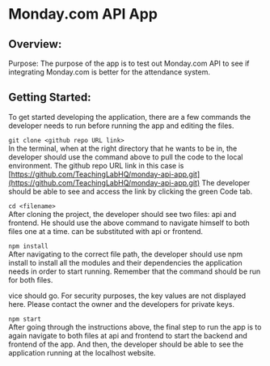 # Monday.com API App
## Overview:
Purpose: The purpose of the app is to test out Monday.com API to see if integrating Monday.com is better for the attendance system.
## Getting Started:
To get started developing the application, there are a few commands the developer needs to run before running the app and editing the files.

`git clone <github repo URL link>`<br /> 
In the terminal, when at the right directory that he wants to be in, the developer should use the command above to pull the code to the local environment. The github repo URL link in this case is [https://github.com/TeachingLabHQ/monday-api-app.git](https://github.com/TeachingLabHQ/monday-api-app.git) The developer should be able to see and access the link by clicking the green Code tab.



`cd <filename>`<br /> 
After cloning the project, the developer should see two files: api and frontend. He should use the above command to navigate himself to both files one at a time. <filename> can be substituted with api or frontend.

`npm install`<br /> 
After navigating to the correct file path, the developer should use npm install to install all the modules and their dependencies the application needs in order to start running. Remember that the command should be run for both files.

vice should go. For security purposes, the key values are not displayed here. Please contact the owner and the developers for private keys.

`npm start`<br /> 
After going through the instructions above, the final step to run the app is to again navigate to both files at api and frontend to start the backend and frontend of the app. And then, the developer should be able to see the application running at the localhost website.

